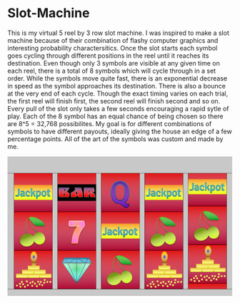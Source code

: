 # Slot-Machine
This is my virtual 5 reel by 3 row slot machine. I was inspired to make a slot machine because of their combination of flashy computer graphics and interesting probability charactersitics. Once the slot starts each symbol goes cycling through different positions in the reel until it reaches its destination. Even though only 3 symbols are visible at any given time on each reel, there is a total of 8 symbols which will cycle through in a set order.  While the symbols move quite fast, there is an exponential decrease in speed as the symbol approaches its destination. There is also a bounce at the very end of each cycle. Though the exact timing varies on each trial, the first reel will finish first, the second reel will finish second and so on. Every pull of the slot only takes a few seconds encouraging a rapid sytle of play.  Each of the 8 symbol has an equal chance of being chosen so there are 8^5 = 32,768 possibilites. My goal is for different combinations of symbols to have different payouts, ideally giving the house an edge of a few percentage points. All of the art of the symbols was custom and made by me. 

![slot machine image](./slotImages/slotMachineImage.png)
